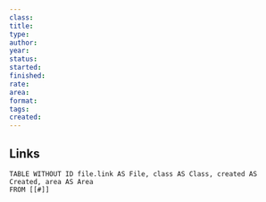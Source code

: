 ```yaml
---
class:
title:
type:
author:
year:
status:
started:
finished:
rate:
area:
format:
tags:
created:
---
```

## Links
```dataview
TABLE WITHOUT ID file.link AS File, class AS Class, created AS Created, area AS Area
FROM [[#]]
```